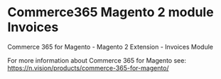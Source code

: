 # Commerce365 Magento 2 module Invoices

Commerce 365 for Magento - Magento 2 Extension - Invoices Module

For more information about Commerce 365 for Magento see: https://n.vision/products/commerce-365-for-magento/
